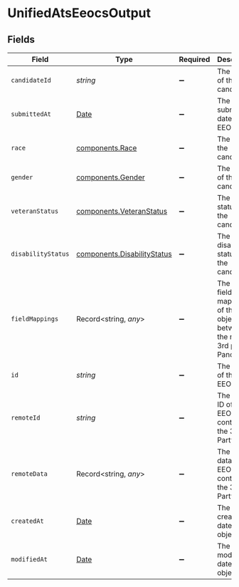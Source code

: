 # UnifiedAtsEeocsOutput


## Fields

| Field                                                                                         | Type                                                                                          | Required                                                                                      | Description                                                                                   | Example                                                                                       |
| --------------------------------------------------------------------------------------------- | --------------------------------------------------------------------------------------------- | --------------------------------------------------------------------------------------------- | --------------------------------------------------------------------------------------------- | --------------------------------------------------------------------------------------------- |
| `candidateId`                                                                                 | *string*                                                                                      | :heavy_minus_sign:                                                                            | The UUID of the candidate                                                                     | 801f9ede-c698-4e66-a7fc-48d19eebaa4f                                                          |
| `submittedAt`                                                                                 | [Date](https://developer.mozilla.org/en-US/docs/Web/JavaScript/Reference/Global_Objects/Date) | :heavy_minus_sign:                                                                            | The submission date of the EEOC                                                               | 2024-10-01T12:00:00Z                                                                          |
| `race`                                                                                        | [components.Race](../../models/components/race.md)                                            | :heavy_minus_sign:                                                                            | The race of the candidate                                                                     | AMERICAN_INDIAN_OR_ALASKAN_NATIVE                                                             |
| `gender`                                                                                      | [components.Gender](../../models/components/gender.md)                                        | :heavy_minus_sign:                                                                            | The gender of the candidate                                                                   | MALE                                                                                          |
| `veteranStatus`                                                                               | [components.VeteranStatus](../../models/components/veteranstatus.md)                          | :heavy_minus_sign:                                                                            | The veteran status of the candidate                                                           | I_AM_NOT_A_PROTECTED_VETERAN                                                                  |
| `disabilityStatus`                                                                            | [components.DisabilityStatus](../../models/components/disabilitystatus.md)                    | :heavy_minus_sign:                                                                            | The disability status of the candidate                                                        | YES_I_HAVE_A_DISABILITY_OR_PREVIOUSLY_HAD_A_DISABILITY                                        |
| `fieldMappings`                                                                               | Record<string, *any*>                                                                         | :heavy_minus_sign:                                                                            | The custom field mappings of the object between the remote 3rd party & Panora                 | {<br/>"fav_dish": "broccoli",<br/>"fav_color": "red"<br/>}                                    |
| `id`                                                                                          | *string*                                                                                      | :heavy_minus_sign:                                                                            | The UUID of the EEOC                                                                          | 801f9ede-c698-4e66-a7fc-48d19eebaa4f                                                          |
| `remoteId`                                                                                    | *string*                                                                                      | :heavy_minus_sign:                                                                            | The remote ID of the EEOC in the context of the 3rd Party                                     | id_1                                                                                          |
| `remoteData`                                                                                  | Record<string, *any*>                                                                         | :heavy_minus_sign:                                                                            | The remote data of the EEOC in the context of the 3rd Party                                   | {<br/>"fav_dish": "broccoli",<br/>"fav_color": "red"<br/>}                                    |
| `createdAt`                                                                                   | [Date](https://developer.mozilla.org/en-US/docs/Web/JavaScript/Reference/Global_Objects/Date) | :heavy_minus_sign:                                                                            | The created date of the object                                                                | 2024-10-01T12:00:00Z                                                                          |
| `modifiedAt`                                                                                  | [Date](https://developer.mozilla.org/en-US/docs/Web/JavaScript/Reference/Global_Objects/Date) | :heavy_minus_sign:                                                                            | The modified date of the object                                                               | 2024-10-01T12:00:00Z                                                                          |